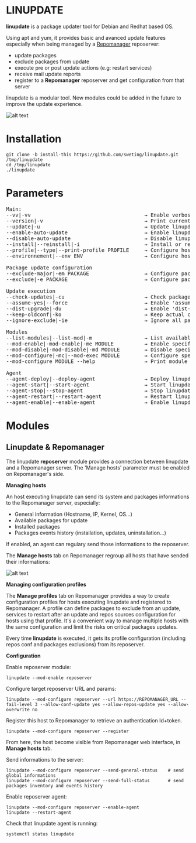 
<h1>LINUPDATE</h1>

<b>linupdate</b> is a package updater tool for Debian and Redhat based OS.

Using apt and yum, it provides basic and avanced update features especially when being managed by a <a href="https://github.com/lbr38/repomanager">Repomanager</a> reposerver:
- update packages
- exclude packages from update
- execute pre or post update actions (e.g: restart services)
- receive mail update reports
- register to a <b>Repomanager</b> reposerver and get configuration from that server

linupdate is a modular tool. New modules could be added in the future to improve the update experience.

![alt text](https://github.com/lbr38/repomanager-docs/blob/main/screenshots/linupdate/linupdate-1.png?raw=true)

<h1>Installation</h1>

```
git clone -b install-this https://github.com/sweting/linupdate.git /tmp/linupdate
cd /tmp/linupdate
./linupdate
```

<h1>Parameters</h1>

<pre>
Main:
--vv|-vv                                     → Enable verbose mode
--version|-v                                 → Print current version
--update|-u                                  → Update linupdate to the last available release on github
--enable-auto-update                         → Enable linupdate automatic update
--disable-auto-update                        → Disable linupdate automatic update
--install|--reinstall|-i                     → Install or reinstall linupdate (/!\ will delete actual configuration)
--profile|--type|--print-profile PROFILE     → Configure host profile (leave empty to print actual)
--environnement|--env ENV                    → Configure host environment (leave empty to print actual)

Package update configuration
--exclude-major|-em PACKAGE                  → Configure packages to exclude on major release update, separated by a comma. Specify 'none' to clean.
--exclude|-e PACKAGE                         → Configure packages to exclude, separated by a comma. Specify 'none' to clean.

Update execution
--check-updates|-cu                          → Check packages to be updated and quit
--assume-yes|--force                         → Enable 'assume yes' (answer 'yes' to every confirm prompt)
--dist-upgrade|-du                           → Enable 'dist-upgrade' for apt (Debian only)
--keep-oldconf|-ko                           → Keep actual configuration file when attempting to be overwrited by apt during package update (Debian only)
--ignore-exclude|-ie                         → Ignore all packages minor or major release update exclusions

Modules
--list-modules|--list-mod|-m                 → List available modules
--mod-enable|-mod-enable|-me MODULE          → Enable specified module
--mod-disable|-mod-disable|-md MODULE        → Disable specified module
--mod-configure|-mc|--mod-exec MODULE        → Configure specified module (using module commands, see module help or documentation)
--mod-configure MODULE --help                → Print module help

Agent
--agent-deploy|--deploy-agent                → Deploy linupdate agent
--agent-start|--start-agent                  → Start linupdate agent
--agent-stop|--stop-agent                    → Stop linupdate agent
--agent-restart|--restart-agent              → Restart linupdate agent
--agent-enable|--enable-agent                → Enable linupdate agent start on boot
</pre>

<h1>Modules</h1>

<h2>Linupdate & Repomanager</h2>

The linupdate <b>reposerver</b> module provides a connection between linupdate and a Repomanager server. The 'Manage hosts' parameter must be enabled on Repomanager's side.

<b>Managing hosts</b>

An host executing linupdate can send its system and packages informations to the Repomanager server, especially:
- General information (Hostname, IP, Kernel, OS...)
- Available packages for update
- Installed packages
- Packages events history (installation, updates, uninstallation...)

If enabled, an agent can regulary send those informations to the reposerver.


The <b>Manage hosts</b> tab on Repomanager regroup all hosts that have sended their informations:

![alt text](https://github.com/lbr38/repomanager-docs/blob/main/screenshots/linupdate/linupdate-repomanager-4.png?raw=true)


<b>Managing configuration profiles</b>

The <b>Manage profiles</b> tab on Repomanager provides a way to create configuration profiles for hosts executing linupdate and registered to Repomanager.
A profile can define packages to exclude from an update, services to restart after an update and repos sources configuration for hosts using that profile. It's a convenient way to manage multiple hosts with the same configuration and limit the risks on critical packages updates.

Every time <b>linupdate</b> is executed, it gets its profile configuration (including repos conf and packages exclusions) from its reposerver.


<b>Configuration</b>

Enable reposerver module:

```
linupdate --mod-enable reposerver
```

Configure target reposerver URL and params:

```
linupdate --mod-configure reposerver --url https://REPOMANAGER_URL --fail-level 3 --allow-conf-update yes --allow-repos-update yes --allow-overwrite no
```

Register this host to Repomanager to retrieve an authentication Id+token.

```
linupdate --mod-configure reposerver --register
```

From here, the host become visible from Repomanager web interface, in <b>Manage hosts</b> tab.

Send informations to the server:

```
linupdate --mod-configure reposerver --send-general-status    # send global informations 
linupdate --mod-configure reposerver --send-full-status       # send packages inventory and events history
```

Enable reposerver agent:

```
linupdate --mod-configure reposerver --enable-agent
linupdate --restart-agent
```

Check that linupdate agent is running:

```
systemctl status linupdate
```
